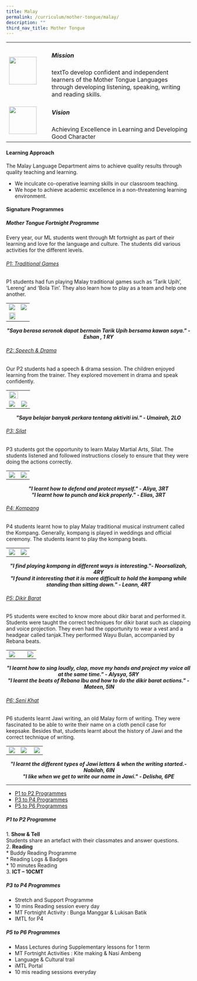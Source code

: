```yaml
---
title: Malay
permalink: /curriculum/mother-tongue/malay/
description: ""
third_nav_title: Mother Tongue
---
```

<table>
	<tr>
		<td width="100px">
			<img src="/images/mission.jpg" style="height:75px; width:75px"/>
		</td>
		<td> 
			<h5>Mission</h5>
			textTo develop confident and independent learners of the Mother Tongue Languages through developing listening, speaking, writing and reading skills.
		</td>
	</tr>
	<tr>
		<td>
			<img src="/images/vision.png" style="height:75px; width:75px"/>
		</td>
		<td> 
			<h5>Vision</h5>
			Achieving Excellence in Learning and Developing Good Character
		</td>
	</tr>
</table>

#### Learning Approach

The Malay Language Department aims to achieve quality results through quality teaching and learning.  

*   We inculcate co-operative learning skills in our classroom teaching.
*   We hope to achieve academic excellence in a non-threatening learning environment.

#### Signature Programmes

##### Mother Tongue Fortnight Programme  
  

Every year, our ML students went through Mt fortnight as part of their learning and love for the language and culture. The students did various activities for the different levels.

<h6><u>P1: Traditional Games</u></h6>

P1 students had fun playing Malay traditional games such as ‘Tarik Upih’, ‘Lereng’ and ‘Bola Tin’. They also learn how to play as a team and help one another.

<table>
	<tr>
		<td>
			<img src="/images/P1_1.jpg"/>
		</td>
		<td>
			<img src="/images/P1_2.jpg"/>
		</td>
	</tr>
	<tr>
		<td colspan="2">
			<img src="/images/P1_3.jpg" style="width:60%"/>
		</td>
	</tr>
</table>

<p align="center"><b><em>"Saya berasa seronok dapat bermain Tarik Upih bersama kawan saya." - Eshan , 1 RY</em></b></p>

<h6><u>P2: Speech & Drama</u></h6>

Our P2 students had a speech & drama session. The children enjoyed learning from the trainer. They explored movement in drama and speak confidently.

<table>
	<tr>
		<td colspan="2">
			<img src="/images/P2_1.jpg" style="width:70%"/>
		</td>
	</tr>
	<tr>
		<td width="50.7%">
			<img src="/images/P2_3.jpg"/>
		</td>
		<td>
			<img src="/images/P2_2.jpg"/>
		</td>
	</tr>
</table>

<p align="center"><b><em>"Saya belajar banyak perkara tentang aktiviti ini." - Umairah, 2LO</em></b></p>

<h6><u>P3: Silat</u></h6>

P3 students got the opportunity to learn Malay Martial Arts, Silat. The students listened and followed instructions closely to ensure that they were doing the actions correctly.

| | |
| --- | --- |
| ![](/images/P3_1.jpg) | ![](/images/P3_2.jpg) |

<p align="center"><b><em>"I learnt how to defend and protect myself." - Aliya, 3RT
<br>
"I learnt how to punch and kick properly." - Elias, 3RT</em></b></p>

<h6><u>P4: Kompang</u></h6>

P4 students learnt how to play Malay traditional musical instrument called the Kompang. Generally, kompang is played in weddings and official ceremony. The students learnt to play the kompang beats.

<table>
	<tr>
		<td>
			<img src="/images/P4_1.jpg"/>
		</td>
		<td>
			<img src="/images/P4_2.jpg"/>
		</td>
	</tr>
</table>

<p align="center"><b><em>"I find playing kompang in different ways is interesting."- Noorsalizah, 4RY
<br>
"I found it interesting that it is more difficult to hold the kompang while standing than sitting down." - Leann, 4RT</em></b></p>

<h6><u>P5: Dikir Barat</u></h6>

P5 students were excited to know more about dikir barat and performed it. Students were taught the correct techniques for dikir barat such as clapping and voice projection. They even had the opportunity to wear a vest and a headgear called tanjak.They performed Wayu Bulan, accompanied by Rebana beats.

<table>
	<tr>
		<td width="61%">
			<img src="/images/P5_1.jpg"/>
		</td>
		<td>
			<img src="/images/P5_2.jpg"/>
		</td>
	</tr>
</table>

<p align="center"><b><em>"I learnt how to sing loudly, clap, move my hands and project my voice all at the same time." - Alysya, 5RY
<br>
"I learnt the beats of Rebana Ibu and how to do the dikir barat actions." - Mateen, 5IN</em></b></p>

<h6><u>P6: Seni Khat</u></h6>

P6 students learnt Jawi writing, an old Malay form of writing. They were fascinated to be able to write their name on a cloth pencil case for keepsake. Besides that, students learnt about the history of Jawi and the correct technique of writing.

<table>
	<tr>
		<td width="32%">
			<img src="/images/P6_1.jpg"/>
		</td>
		<td width="35%">
			<img src="/images/P6_2.jpg"/>
		</td>
		<td width="32%">
			<img src="/images/P6_3.jpg"/>
		</td>
	</tr>
</table>

<p align="center"><b><em>"I learnt the different types of Jawi letters & when the writing started.- Nabilah, 6IN
<br>
"I like when we get to write our name in Jawi." - Delisha, 6PE</em></b></p>

--------------------

*   [P1 to P2 Programmes](/curriculum/mother-tongue/malay#p1p2)
*   [P3 to P4 Programmes](/curriculum/mother-tongue/malay#p3p4)
*   [P5 to P6 Programmes](/curriculum/mother-tongue/malay#p5p6)

<h5><a id="p1p2">P1 to P2 Programme</a></h5>

1\.  **Show & Tell** <br>
Students share an artefact with their classmates and answer questions.<br>
2\.  **Reading**  <br>
		*   Buddy Reading Programme<br>
		*   Reading Logs & Badges<br>
		*   10 minutes Reading<br>
3\.  **ICT – 10CMT**

<h5><a id="p3p4"> P3 to P4 Programmes</a></h5>

*   Stretch and Support Programme
*   10 mins Reading session every day
*   MT Fortnight Activity : Bunga Manggar & Lukisan Batik
*   IMTL for P4

<h5><a id="p5p6">P5 to P6 Programmes</a></h5>

*   Mass Lectures during Supplementary lessons for 1 term
*   MT Fortnight Activities : Kite making & Nasi Ambeng
*   Language & Cultural trail
*   iMTL Portal
*   10 mis reading sessions everyday